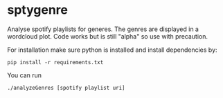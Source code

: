 # sptygenre
Analyse spotify playlists for generes.
The genres are displayed in a wordcloud plot.
Code works but is still "alpha" so use with precaution.

For installation make sure python is installed and install dependencies by:
```
pip install -r requirements.txt
```

You can run
```
./analyzeGenres [spotify playlist uri]
```
